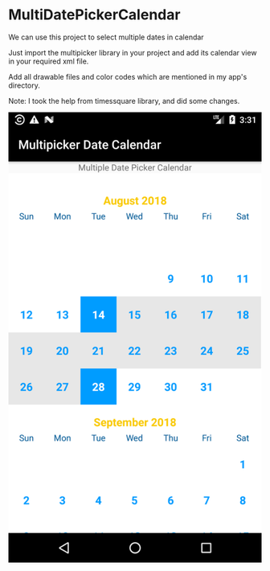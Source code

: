 # MultiDatePickerCalendar
We can use this project to select multiple dates in calendar


Just import the multipicker library in your project and add its calendar view in your required xml file.

Add all drawable files and color codes which are mentioned in my app's directory.

Note: I took the help from timessquare library, and did some changes.

![alt text](https://github.com/Diwakarsingh9/MultiDatePickerCalendar/blob/master/app/src/main/res/drawable/screenshot.png)
